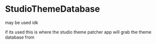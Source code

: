# StudioThemeDatabase
may be used idk

if its used this is where the studio theme patcher app will grab the theme database from
